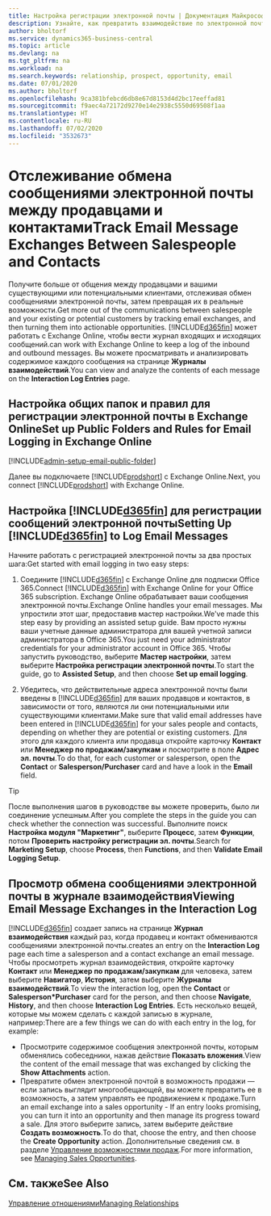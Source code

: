 ```yaml
---
title: Настройка регистрации электронной почты | Документация Майкрософт
description: Узнайте, как превратить взаимодействие по электронной почте между продавцами и клиентами в реальные возможности продаж.
author: bholtorf
ms.service: dynamics365-business-central
ms.topic: article
ms.devlang: na
ms.tgt_pltfrm: na
ms.workload: na
ms.search.keywords: relationship, prospect, opportunity, email
ms.date: 07/01/2020
ms.author: bholtorf
ms.openlocfilehash: 9ca381bfebcd6db8e67d8153d4d2bc17eeffad81
ms.sourcegitcommit: f9aec4a72172d9270e14e2938c5550d69508f1aa
ms.translationtype: HT
ms.contentlocale: ru-RU
ms.lasthandoff: 07/02/2020
ms.locfileid: "3532673"
---
```

# <a name="track-email-message-exchanges-between-salespeople-and-contacts"></a><span data-ttu-id="67e91-103">Отслеживание обмена сообщениями электронной почты между продавцами и контактами</span><span class="sxs-lookup"><span data-stu-id="67e91-103">Track Email Message Exchanges Between Salespeople and Contacts</span></span>

<span data-ttu-id="67e91-104">Получите больше от общения между продавцами и вашими существующими или потенциальными клиентами, отслеживая обмен сообщениями электронной почты, затем превращая их в реальные возможности.</span><span class="sxs-lookup"><span data-stu-id="67e91-104">Get more out of the communications between salespeople and your existing or potential customers by tracking email exchanges, and then turning them into actionable opportunities.</span></span> [!INCLUDE[d365fin](includes/d365fin_md.md)] <span data-ttu-id="67e91-105">может работать с Exchange Online, чтобы вести журнал входящих и исходящих сообщений.</span><span class="sxs-lookup"><span data-stu-id="67e91-105">can work with Exchange Online to keep a log of the inbound and outbound messages.</span></span> <span data-ttu-id="67e91-106">Вы можете просматривать и анализировать содержимое каждого сообщения на странице **Журналы взаимодействий**.</span><span class="sxs-lookup"><span data-stu-id="67e91-106">You can view and analyze the contents of each message on the **Interaction Log Entries** page.</span></span>

## <a name="set-up-public-folders-and-rules-for-email-logging-in-exchange-online"></a><span data-ttu-id="67e91-107">Настройка общих папок и правил для регистрации электронной почты в Exchange Online</span><span class="sxs-lookup"><span data-stu-id="67e91-107">Set up Public Folders and Rules for Email Logging in Exchange Online</span></span>

[!INCLUDE[admin-setup-email-public-folder](includes/admin-setup-email-public-folder.md)]

<span data-ttu-id="67e91-108">Далее вы подключаете [!INCLUDE[prodshort](includes/prodshort.md)] с Exchange Online.</span><span class="sxs-lookup"><span data-stu-id="67e91-108">Next, you connect [!INCLUDE[prodshort](includes/prodshort.md)] with Exchange Online.</span></span>

## <a name="setting-up-d365fin-to-log-email-messages"></a><span data-ttu-id="67e91-109">Настройка [!INCLUDE[d365fin](includes/d365fin_md.md)] для регистрации сообщений электронной почты</span><span class="sxs-lookup"><span data-stu-id="67e91-109">Setting Up [!INCLUDE[d365fin](includes/d365fin_md.md)] to Log Email Messages</span></span>

<span data-ttu-id="67e91-110">Начните работать с регистрацией электронной почты за два простых шага:</span><span class="sxs-lookup"><span data-stu-id="67e91-110">Get started with email logging in two easy steps:</span></span>

1. <span data-ttu-id="67e91-111">Соедините [!INCLUDE[d365fin](includes/d365fin_md.md)] с Exchange Online для подписки Office 365.</span><span class="sxs-lookup"><span data-stu-id="67e91-111">Connect [!INCLUDE[d365fin](includes/d365fin_md.md)] with Exchange Online for your Office 365 subscription.</span></span> <span data-ttu-id="67e91-112">Exchange Online обрабатывает ваши сообщения электронной почты.</span><span class="sxs-lookup"><span data-stu-id="67e91-112">Exchange Online handles your email messages.</span></span> <span data-ttu-id="67e91-113">Мы упростили этот шаг, предоставив мастер настройки.</span><span class="sxs-lookup"><span data-stu-id="67e91-113">We've made this step easy by providing an assisted setup guide.</span></span> <span data-ttu-id="67e91-114">Вам просто нужны ваши учетные данные администратора для вашей учетной записи администратора в Office 365.</span><span class="sxs-lookup"><span data-stu-id="67e91-114">You just need your administrator credentials for your administrator account in Office 365.</span></span> <span data-ttu-id="67e91-115">Чтобы запустить руководство, выберите **Мастер настройки**, затем выберите **Настройка регистрации электронной почты**.</span><span class="sxs-lookup"><span data-stu-id="67e91-115">To start the guide, go to **Assisted Setup**, and then choose **Set up email logging**.</span></span>  

2. <span data-ttu-id="67e91-116">Убедитесь, что действительные адреса электронной почты были введены в [!INCLUDE[d365fin](includes/d365fin_md.md)] для ваших продавцов и контактов, в зависимости от того, являются ли они потенциальными или существующими клиентами.</span><span class="sxs-lookup"><span data-stu-id="67e91-116">Make sure that valid email addresses have been entered in [!INCLUDE[d365fin](includes/d365fin_md.md)] for your sales people and contacts, depending on whether they are potential or existing customers.</span></span> <span data-ttu-id="67e91-117">Для этого для каждого клиента или продавца откройте карточку **Контакт** или **Менеджер по продажам/закупкам** и посмотрите в поле **Адрес эл. почты**.</span><span class="sxs-lookup"><span data-stu-id="67e91-117">To do that, for each customer or salesperson, open the **Contact** or **Salesperson/Purchaser** card and have a look in the **Email** field.</span></span>

> [!Tip]
> <span data-ttu-id="67e91-118">После выполнения шагов в руководстве вы можете проверить, было ли соединение успешным.</span><span class="sxs-lookup"><span data-stu-id="67e91-118">After you complete the steps in the guide you can check whether the connection was successful.</span></span> <span data-ttu-id="67e91-119">Выполните поиск **Настройка модуля "Маркетинг"**, выберите **Процесс**, затем **Функции**, потом **Проверить настройку регистрации эл. почты**.</span><span class="sxs-lookup"><span data-stu-id="67e91-119">Search for **Marketing Setup**, choose **Process**, then **Functions**, and then **Validate Email Logging Setup**.</span></span>

## <a name="viewing-email-message-exchanges-in-the-interaction-log"></a><span data-ttu-id="67e91-120">Просмотр обмена сообщениями электронной почты в журнале взаимодействия</span><span class="sxs-lookup"><span data-stu-id="67e91-120">Viewing Email Message Exchanges in the Interaction Log</span></span>

[!INCLUDE[d365fin](includes/d365fin_md.md)] <span data-ttu-id="67e91-121">создает запись на странице **Журнал взаимодействия** каждый раз, когда продавец и контакт обмениваются сообщениями электронной почты.</span><span class="sxs-lookup"><span data-stu-id="67e91-121">creates an entry on the **Interaction Log** page each time a salesperson and a contact exchange an email message.</span></span> <span data-ttu-id="67e91-122">Чтобы просмотреть журнал взаимодействия, откройте карточку **Контакт** или **Менеджер по продажам/закупкам** для человека, затем выберите **Навигатор**, **История**, затем выберите **Журналы взаимодействий**.</span><span class="sxs-lookup"><span data-stu-id="67e91-122">To view the interaction log, open the **Contact** or **Salesperson\*Purchaser** card for the person, and then choose **Navigate**, **History**, and then choose **Interaction Log Entries**.</span></span> <span data-ttu-id="67e91-123">Есть несколько вещей, которые мы можем сделать с каждой записью в журнале, например:</span><span class="sxs-lookup"><span data-stu-id="67e91-123">There are a few things we can do with each entry in the log, for example:</span></span>

- <span data-ttu-id="67e91-124">Просмотрите содержимое сообщения электронной почты, которым обменялись собеседники, нажав действие **Показать вложения**.</span><span class="sxs-lookup"><span data-stu-id="67e91-124">View the content of the email message that was exchanged by clicking the **Show Attachments** action.</span></span>
- <span data-ttu-id="67e91-125">Превратите обмен электронной почтой в возможность продажи — если запись выглядит многообещающей, вы можете превратить ее в возможность, а затем управлять ее продвижением к продаже.</span><span class="sxs-lookup"><span data-stu-id="67e91-125">Turn an email exchange into a sales opportunity - If an entry looks promising, you can turn it into an opportunity and then manage its progress toward a sale.</span></span> <span data-ttu-id="67e91-126">Для этого выберите запись, затем выберите действие **Создать возможность**.</span><span class="sxs-lookup"><span data-stu-id="67e91-126">To do that, choose the entry, and then choose the **Create Opportunity** action.</span></span> <span data-ttu-id="67e91-127">Дополнительные сведения см. в разделе [Управление возможностями продаж](marketing-manage-sales-opportunities.md).</span><span class="sxs-lookup"><span data-stu-id="67e91-127">For more information, see [Managing Sales Opportunities](marketing-manage-sales-opportunities.md).</span></span>

## <a name="see-also"></a><span data-ttu-id="67e91-128">См. также</span><span class="sxs-lookup"><span data-stu-id="67e91-128">See Also</span></span>
[<span data-ttu-id="67e91-129">Управление отношениями</span><span class="sxs-lookup"><span data-stu-id="67e91-129">Managing Relationships</span></span>](marketing-relationship-management.md)

